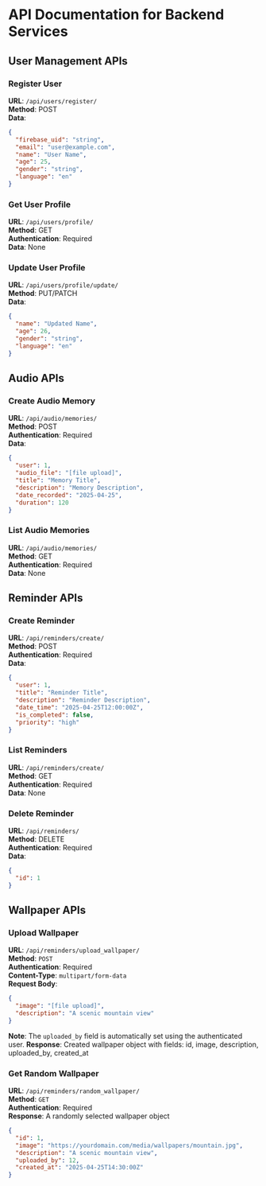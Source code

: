# API Documentation for Backend Services

## User Management APIs

### Register User
**URL**: `/api/users/register/`  
**Method**: POST  
**Data**:
```json
{
  "firebase_uid": "string",
  "email": "user@example.com",
  "name": "User Name",
  "age": 25,
  "gender": "string",
  "language": "en"
}
```

### Get User Profile
**URL**: `/api/users/profile/`  
**Method**: GET  
**Authentication**: Required  
**Data**: None

### Update User Profile
**URL**: `/api/users/profile/update/`  
**Method**: PUT/PATCH  
**Data**:
```json
{
  "name": "Updated Name",
  "age": 26,
  "gender": "string",
  "language": "en"
}
```

## Audio APIs

### Create Audio Memory
**URL**: `/api/audio/memories/`  
**Method**: POST  
**Authentication**: Required  
**Data**:
```json
{
  "user": 1,
  "audio_file": "[file upload]",
  "title": "Memory Title",
  "description": "Memory Description",
  "date_recorded": "2025-04-25",
  "duration": 120
}
```

### List Audio Memories
**URL**: `/api/audio/memories/`  
**Method**: GET  
**Authentication**: Required  
**Data**: None

## Reminder APIs

### Create Reminder
**URL**: `/api/reminders/create/`  
**Method**: POST  
**Authentication**: Required  
**Data**:
```json
{
  "user": 1,
  "title": "Reminder Title",
  "description": "Reminder Description",
  "date_time": "2025-04-25T12:00:00Z",
  "is_completed": false,
  "priority": "high"
}
```

### List Reminders
**URL**: `/api/reminders/create/`  
**Method**: GET  
**Authentication**: Required  
**Data**: None

### Delete Reminder
**URL**: `/api/reminders/`  
**Method**: DELETE  
**Authentication**: Required  
**Data**:
```json
{
  "id": 1
}
```
## Wallpaper APIs

### Upload Wallpaper
**URL**: `/api/reminders/upload_wallpaper/`  
**Method**: `POST`  
**Authentication**: Required  
**Content-Type**: `multipart/form-data`  
**Request Body**:
```json
{
  "image": "[file upload]",
  "description": "A scenic mountain view"
}
```
**Note**: The `uploaded_by` field is automatically set using the authenticated user.
**Response**: Created wallpaper object with fields: id, image, description, uploaded_by, created_at

### Get Random Wallpaper
**URL**: `/api/reminders/random_wallpaper/`  
**Method**: `GET`  
**Authentication**: Required  
**Response**: A randomly selected wallpaper object
```json
{
  "id": 1,
  "image": "https://yourdomain.com/media/wallpapers/mountain.jpg",
  "description": "A scenic mountain view",
  "uploaded_by": 12,
  "created_at": "2025-04-25T14:30:00Z"
}
```